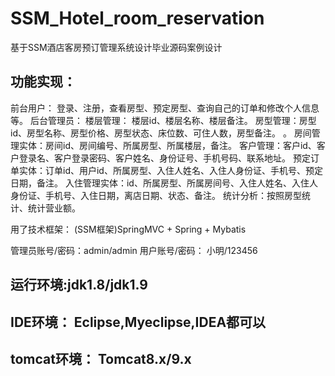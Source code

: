 # SSM_Hotel_room_reservation
基于SSM酒店客房预订管理系统设计毕业源码案例设计

## 功能实现：
  前台用户： 登录、注册，查看房型、预定房型、查询自己的订单和修改个人信息等。
  后台管理员：
    楼层管理： 楼层id、楼层名称、楼层备注。
    房型管理：房型id、房型名称、房型价格、房型状态、床位数、可住人数，房型备注。 。
    房间管理实体：房间id、房间编号、所属房型、所属楼层，备注。
    客户管理：客户id、客户登录名、客户登录密码、客户姓名、身份证号、手机号码、联系地址。
    预定订单实体：订单id、用户id、所属房型、入住人姓名、入住人身份证、手机号、预定日期，备注。
    入住管理实体：id、所属房型、所属房间号、入住人姓名、入住人身份证、手机号、入住日期，离店日期、状态、备注。
    统计分析：按照房型统计、统计营业额。

  用了技术框架： (SSM框架)SpringMVC + Spring + Mybatis

管理员账号/密码：admin/admin
用户账号/密码： 小明/123456

## 运行环境:jdk1.8/jdk1.9
## IDE环境： Eclipse,Myeclipse,IDEA都可以
## tomcat环境： Tomcat8.x/9.x
